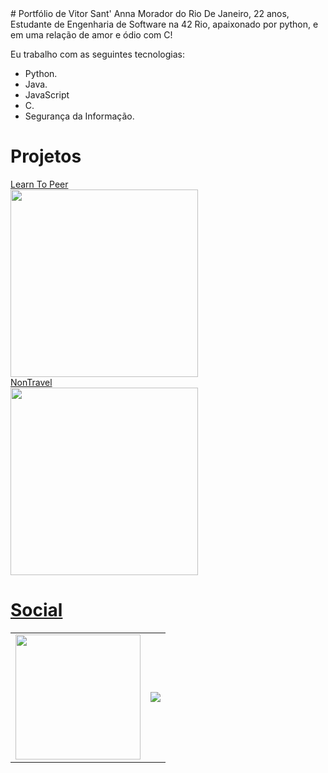 <head>
  <link rel="stylesheet" href="style.css" type="text/css"></head>
# Portfólio de Vitor Sant' Anna 
Morador do Rio De Janeiro, 22 anos, Estudante de Engenharia de Software na 42 Rio, apaixonado por python, e em uma relação de amor e ódio com C!

Eu trabalho com as seguintes tecnologias:
- Python.
- Java.
- JavaScript 
- C.
- Segurança da Informação.

# Projetos 

<a href="https://github.com/luizlcezario/MicrosoftHackathon">Learn To Peer<br><img width=300 height=300 src="https://i.ibb.co/vsNkzn9/Screenshot-20221113-134421-045.png" >
<br>
<a href="https://github.com/vitorsantanna2/project">NonTravel<br><img width=300 height=300 src="https://user-images.githubusercontent.com/79846426/202924989-dcd424c3-c726-4fb5-941e-4152ed36e022.png" >

# Social 
<table>
<tr>
  <td>
    <img width=200 height=200 src="https://encrypted-tbn0.gstatic.com/images?q=tbn:ANd9GcSSO_Gmh11VEDFRBYeuH0ZOTelF591p4o1KEjNQ2WA9nxENCrtiLgVmaySG&s=10" href="instagram.com/vitor.santanna2"> </td>
  <td>
<img src="https://img.shields.io/badge/linkedin-%230077B5.svg?style=for-the-badge&logo=linkedin&logoColor=white" href="https://www.linkedin.com/in/vitorsantanna2/"> </td>
 </tr>
  </table>

